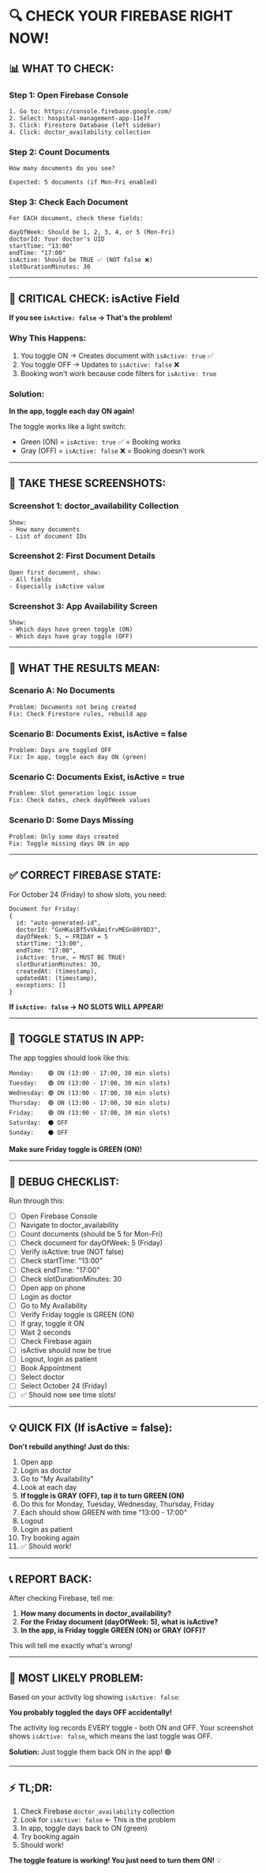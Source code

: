 # 🔍 CHECK YOUR FIREBASE RIGHT NOW!

## 📊 **WHAT TO CHECK:**

### **Step 1: Open Firebase Console**
```
1. Go to: https://console.firebase.google.com/
2. Select: hospital-management-app-11e7f
3. Click: Firestore Database (left sidebar)
4. Click: doctor_availability collection
```

### **Step 2: Count Documents**
```
How many documents do you see?

Expected: 5 documents (if Mon-Fri enabled)
```

### **Step 3: Check Each Document**
```
For EACH document, check these fields:

dayOfWeek: Should be 1, 2, 3, 4, or 5 (Mon-Fri)
doctorId: Your doctor's UID
startTime: "13:00"
endTime: "17:00"
isActive: Should be TRUE ✅ (NOT false ❌)
slotDurationMinutes: 30
```

---

## 🚨 **CRITICAL CHECK: isActive Field**

**If you see `isActive: false` → That's the problem!**

### **Why This Happens:**
1. You toggle ON → Creates document with `isActive: true` ✅
2. You toggle OFF → Updates to `isActive: false` ❌
3. Booking won't work because code filters for `isActive: true`

### **Solution:**
**In the app, toggle each day ON again!**

The toggle works like a light switch:
- Green (ON) = `isActive: true` ✅ = Booking works
- Gray (OFF) = `isActive: false` ❌ = Booking doesn't work

---

## 📸 **TAKE THESE SCREENSHOTS:**

### **Screenshot 1: doctor_availability Collection**
```
Show:
- How many documents
- List of document IDs
```

### **Screenshot 2: First Document Details**
```
Open first document, show:
- All fields
- Especially isActive value
```

### **Screenshot 3: App Availability Screen**
```
Show:
- Which days have green toggle (ON)
- Which days have gray toggle (OFF)
```

---

## 🎯 **WHAT THE RESULTS MEAN:**

### **Scenario A: No Documents**
```
Problem: Documents not being created
Fix: Check Firestore rules, rebuild app
```

### **Scenario B: Documents Exist, isActive = false**
```
Problem: Days are toggled OFF
Fix: In app, toggle each day ON (green)
```

### **Scenario C: Documents Exist, isActive = true**
```
Problem: Slot generation logic issue
Fix: Check dates, check dayOfWeek values
```

### **Scenario D: Some Days Missing**
```
Problem: Only some days created
Fix: Toggle missing days ON in app
```

---

## ✅ **CORRECT FIREBASE STATE:**

For October 24 (Friday) to show slots, you need:

```
Document for Friday:
{
  id: "auto-generated-id",
  doctorId: "GxHKaiBf5vVkAmifrvMEGn80Y0D3",
  dayOfWeek: 5, ← FRIDAY = 5
  startTime: "13:00",
  endTime: "17:00",
  isActive: true, ← MUST BE TRUE!
  slotDurationMinutes: 30,
  createdAt: (timestamp),
  updatedAt: (timestamp),
  exceptions: []
}
```

**If `isActive: false` → NO SLOTS WILL APPEAR!**

---

## 🔄 **TOGGLE STATUS IN APP:**

The app toggles should look like this:

```
Monday:    🟢 ON (13:00 - 17:00, 30 min slots)
Tuesday:   🟢 ON (13:00 - 17:00, 30 min slots)
Wednesday: 🟢 ON (13:00 - 17:00, 30 min slots)
Thursday:  🟢 ON (13:00 - 17:00, 30 min slots)
Friday:    🟢 ON (13:00 - 17:00, 30 min slots)
Saturday:  ⚫ OFF
Sunday:    ⚫ OFF
```

**Make sure Friday toggle is GREEN (ON)!**

---

## 🐛 **DEBUG CHECKLIST:**

Run through this:

- [ ] Open Firebase Console
- [ ] Navigate to doctor_availability
- [ ] Count documents (should be 5 for Mon-Fri)
- [ ] Check document for dayOfWeek: 5 (Friday)
- [ ] Verify isActive: true (NOT false)
- [ ] Check startTime: "13:00"
- [ ] Check endTime: "17:00"
- [ ] Check slotDurationMinutes: 30
- [ ] Open app on phone
- [ ] Login as doctor
- [ ] Go to My Availability
- [ ] Verify Friday toggle is GREEN (ON)
- [ ] If gray, toggle it ON
- [ ] Wait 2 seconds
- [ ] Check Firebase again
- [ ] isActive should now be true
- [ ] Logout, login as patient
- [ ] Book Appointment
- [ ] Select doctor
- [ ] Select October 24 (Friday)
- [ ] ✅ Should now see time slots!

---

## 💡 **QUICK FIX (If isActive = false):**

**Don't rebuild anything! Just do this:**

1. Open app
2. Login as doctor
3. Go to "My Availability"
4. Look at each day
5. **If toggle is GRAY (OFF), tap it to turn GREEN (ON)**
6. Do this for Monday, Tuesday, Wednesday, Thursday, Friday
7. Each should show GREEN with time "13:00 - 17:00"
8. Logout
9. Login as patient
10. Try booking again
11. ✅ Should work!

---

## 📞 **REPORT BACK:**

After checking Firebase, tell me:

1. **How many documents in doctor_availability?**
2. **For the Friday document (dayOfWeek: 5), what is isActive?**
3. **In the app, is Friday toggle GREEN (ON) or GRAY (OFF)?**

This will tell me exactly what's wrong!

---

## 🎯 **MOST LIKELY PROBLEM:**

Based on your activity log showing `isActive: false`:

**You probably toggled the days OFF accidentally!**

The activity log records EVERY toggle - both ON and OFF.
Your screenshot shows `isActive: false`, which means the last toggle was OFF.

**Solution:** Just toggle them back ON in the app! 🟢

---

## ⚡ **TL;DR:**

1. Check Firebase `doctor_availability` collection
2. Look for `isActive: false` ← This is the problem
3. In app, toggle days back to ON (green)
4. Try booking again
5. Should work!

**The toggle feature is working! You just need to turn them ON!** 💡

